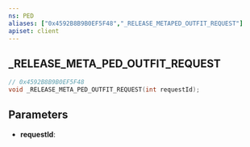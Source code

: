 ```yaml
---
ns: PED
aliases: ["0x4592B8B9B0EF5F48","_RELEASE_METAPED_OUTFIT_REQUEST"]
apiset: client
---
```

## _RELEASE_META_PED_OUTFIT_REQUEST

```c
// 0x4592B8B9B0EF5F48
void _RELEASE_META_PED_OUTFIT_REQUEST(int requestId);
```


## Parameters
* **requestId**: